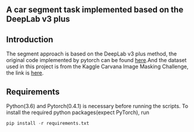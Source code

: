 ## A car segment task implemented based on the DeepLab v3 plus

## Introduction
The segment approach is based on the DeepLab v3 plus method, the original code implemented
by pytorch can be found [here](https://github.com/hualin95/Deeplab-v3plus).And the dataset used in this
project is from the Kaggle Carvana Image Masking Challenge, the link is [here](https://www.kaggle.com/c/carvana-image-masking-challenge/data).

## Requirements
Python(3.6) and Pytorch(0.4.1) is necessary before running the scripts.
To install the required python packages(expect PyTorch), run
```python
pip install -r requirements.txt
```

